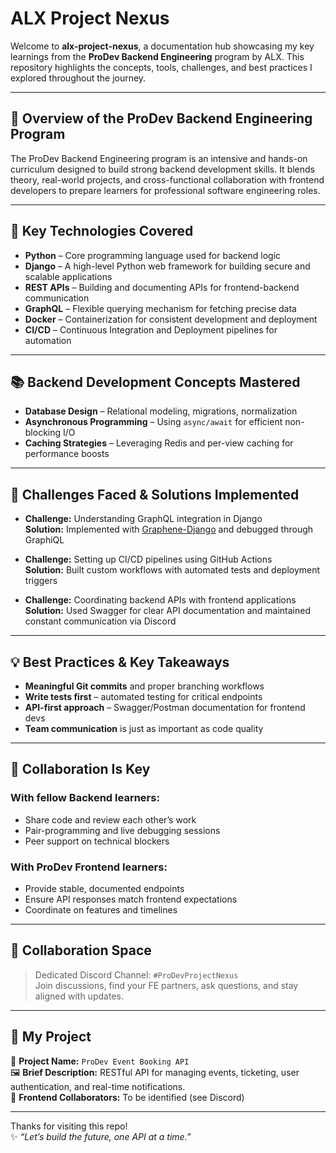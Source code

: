 # ALX Project Nexus

Welcome to **alx-project-nexus**, a documentation hub showcasing my key learnings from the **ProDev Backend Engineering** program by ALX. This repository highlights the concepts, tools, challenges, and best practices I explored throughout the journey.

---

## 🧠 Overview of the ProDev Backend Engineering Program

The ProDev Backend Engineering program is an intensive and hands-on curriculum designed to build strong backend development skills. It blends theory, real-world projects, and cross-functional collaboration with frontend developers to prepare learners for professional software engineering roles.

---

## 🚀 Key Technologies Covered

- **Python** – Core programming language used for backend logic
- **Django** – A high-level Python web framework for building secure and scalable applications
- **REST APIs** – Building and documenting APIs for frontend-backend communication
- **GraphQL** – Flexible querying mechanism for fetching precise data
- **Docker** – Containerization for consistent development and deployment
- **CI/CD** – Continuous Integration and Deployment pipelines for automation

---

## 📚 Backend Development Concepts Mastered

- **Database Design** – Relational modeling, migrations, normalization
- **Asynchronous Programming** – Using `async/await` for efficient non-blocking I/O
- **Caching Strategies** – Leveraging Redis and per-view caching for performance boosts

---

## 🧗 Challenges Faced & Solutions Implemented

- **Challenge:** Understanding GraphQL integration in Django  
  **Solution:** Implemented with [Graphene-Django](https://docs.graphene-python.org/projects/django/en/latest/) and debugged through GraphiQL

- **Challenge:** Setting up CI/CD pipelines using GitHub Actions  
  **Solution:** Built custom workflows with automated tests and deployment triggers

- **Challenge:** Coordinating backend APIs with frontend applications  
  **Solution:** Used Swagger for clear API documentation and maintained constant communication via Discord

---

## 💡 Best Practices & Key Takeaways

- **Meaningful Git commits** and proper branching workflows
- **Write tests first** – automated testing for critical endpoints
- **API-first approach** – Swagger/Postman documentation for frontend devs
- **Team communication** is just as important as code quality

---

## 🤝 Collaboration Is Key

### With fellow Backend learners:
- Share code and review each other’s work
- Pair-programming and live debugging sessions
- Peer support on technical blockers

### With ProDev Frontend learners:
- Provide stable, documented endpoints
- Ensure API responses match frontend expectations
- Coordinate on features and timelines

---

## 💬 Collaboration Space

> Dedicated Discord Channel: `#ProDevProjectNexus`  
> Join discussions, find your FE partners, ask questions, and stay aligned with updates.

---

## 📢 My Project

🔧 **Project Name:** `ProDev Event Booking API`  
🖼️ **Brief Description:** RESTful API for managing events, ticketing, user authentication, and real-time notifications.  
🤝 **Frontend Collaborators:** To be identified (see Discord)

---

Thanks for visiting this repo!  
✨ *“Let’s build the future, one API at a time.”*
